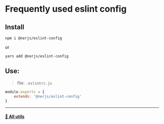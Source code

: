 # Frequently used eslint config


## Install

```
npm i @nerjs/eslint-config
```
or
```
yarn add @nerjs/eslint-config
```


## Use:


> file: `.eslintrc.js`

```js
module.exports = {
    extends: '@nerjs/eslint-config'
}
```


---


#### [:link: All utils ](https://github.com/nerjs/utils#readme)